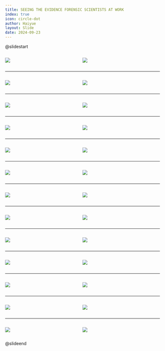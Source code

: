 ```yaml
---
title: SEEING THE EVIDENCE FORENSIC SCIENTISTS AT WORK
index: true
icon: circle-dot
author: Haiyue
layout: Slide
date: 2024-09-23
---
```

 
@slidestart

<div style="display:flex">
<div style="flex:1">

![](/reading/english/Level-X/SEEING%20THE%20EVIDENCE%20FORENSIC%20SCIENTISTS%20AT%20WORK/001.webp)
</div>
<div style="flex:1">

![](/reading/english/Level-X/SEEING%20THE%20EVIDENCE%20FORENSIC%20SCIENTISTS%20AT%20WORK/002.webp)
</div>
</div>

---

<div style="display:flex">
<div style="flex:1">

![](/reading/english/Level-X/SEEING%20THE%20EVIDENCE%20FORENSIC%20SCIENTISTS%20AT%20WORK/003.webp)
</div>
<div style="flex:1">

![](/reading/english/Level-X/SEEING%20THE%20EVIDENCE%20FORENSIC%20SCIENTISTS%20AT%20WORK/004.webp)
</div>
</div>

---

<div style="display:flex">
<div style="flex:1">

![](/reading/english/Level-X/SEEING%20THE%20EVIDENCE%20FORENSIC%20SCIENTISTS%20AT%20WORK/005.webp)
</div>
<div style="flex:1">

![](/reading/english/Level-X/SEEING%20THE%20EVIDENCE%20FORENSIC%20SCIENTISTS%20AT%20WORK/006.webp)
</div>
</div>

---

<div style="display:flex">
<div style="flex:1">

![](/reading/english/Level-X/SEEING%20THE%20EVIDENCE%20FORENSIC%20SCIENTISTS%20AT%20WORK/007.webp)
</div>
<div style="flex:1">

![](/reading/english/Level-X/SEEING%20THE%20EVIDENCE%20FORENSIC%20SCIENTISTS%20AT%20WORK/008.webp)
</div>
</div>

---

<div style="display:flex">
<div style="flex:1">

![](/reading/english/Level-X/SEEING%20THE%20EVIDENCE%20FORENSIC%20SCIENTISTS%20AT%20WORK/009.webp)
</div>
<div style="flex:1">

![](/reading/english/Level-X/SEEING%20THE%20EVIDENCE%20FORENSIC%20SCIENTISTS%20AT%20WORK/010.webp)
</div>
</div>

---

<div style="display:flex">
<div style="flex:1">

![](/reading/english/Level-X/SEEING%20THE%20EVIDENCE%20FORENSIC%20SCIENTISTS%20AT%20WORK/011.webp)
</div>
<div style="flex:1">

![](/reading/english/Level-X/SEEING%20THE%20EVIDENCE%20FORENSIC%20SCIENTISTS%20AT%20WORK/012.webp)
</div>
</div>

---

<div style="display:flex">
<div style="flex:1">

![](/reading/english/Level-X/SEEING%20THE%20EVIDENCE%20FORENSIC%20SCIENTISTS%20AT%20WORK/013.webp)
</div>
<div style="flex:1">

![](/reading/english/Level-X/SEEING%20THE%20EVIDENCE%20FORENSIC%20SCIENTISTS%20AT%20WORK/014.webp)
</div>
</div>

---

<div style="display:flex">
<div style="flex:1">

![](/reading/english/Level-X/SEEING%20THE%20EVIDENCE%20FORENSIC%20SCIENTISTS%20AT%20WORK/015.webp)
</div>
<div style="flex:1">

![](/reading/english/Level-X/SEEING%20THE%20EVIDENCE%20FORENSIC%20SCIENTISTS%20AT%20WORK/016.webp)
</div>
</div>

---

<div style="display:flex">
<div style="flex:1">

![](/reading/english/Level-X/SEEING%20THE%20EVIDENCE%20FORENSIC%20SCIENTISTS%20AT%20WORK/017.webp)
</div>
<div style="flex:1">

![](/reading/english/Level-X/SEEING%20THE%20EVIDENCE%20FORENSIC%20SCIENTISTS%20AT%20WORK/018.webp)
</div>
</div>

---

<div style="display:flex">
<div style="flex:1">

![](/reading/english/Level-X/SEEING%20THE%20EVIDENCE%20FORENSIC%20SCIENTISTS%20AT%20WORK/019.webp)
</div>
<div style="flex:1">

![](/reading/english/Level-X/SEEING%20THE%20EVIDENCE%20FORENSIC%20SCIENTISTS%20AT%20WORK/020.webp)
</div>
</div>

---

<div style="display:flex">
<div style="flex:1">

![](/reading/english/Level-X/SEEING%20THE%20EVIDENCE%20FORENSIC%20SCIENTISTS%20AT%20WORK/021.webp)
</div>
<div style="flex:1">

![](/reading/english/Level-X/SEEING%20THE%20EVIDENCE%20FORENSIC%20SCIENTISTS%20AT%20WORK/022.webp)
</div>
</div>

---

<div style="display:flex">
<div style="flex:1">

![](/reading/english/Level-X/SEEING%20THE%20EVIDENCE%20FORENSIC%20SCIENTISTS%20AT%20WORK/023.webp)
</div>
<div style="flex:1">

![](/reading/english/Level-X/SEEING%20THE%20EVIDENCE%20FORENSIC%20SCIENTISTS%20AT%20WORK/024.webp)
</div>
</div>

---

<div style="display:flex">
<div style="flex:1">

![](/reading/english/Level-X/SEEING%20THE%20EVIDENCE%20FORENSIC%20SCIENTISTS%20AT%20WORK/025.webp)
</div>
<div style="flex:1">

![](/reading/english/Level-X/SEEING%20THE%20EVIDENCE%20FORENSIC%20SCIENTISTS%20AT%20WORK/026.webp)
</div>
</div>

@slideend